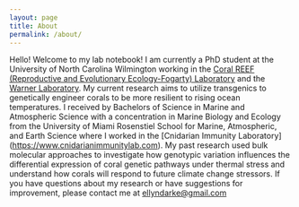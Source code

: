 ```yaml
---
layout: page
title: About
permalink: /about/
---
```


Hello! Welcome to my lab notebook! I am currently a PhD student at the University of North Carolina Wilmington working in the [Coral REEF (Reproductive and Evolutionary Ecology-Fogarty) Laboratory](https://www.nicolefogarty.com/) and the [Warner Laboratory](https://warnerlab.org/). My current research aims to utilize transgenics to genetically engineer corals to be more resilient to rising ocean temperatures. I received by Bachelors of Science in Marine and Atmospheric Science with a concentration in Marine Biology and Ecology from the University of Miami Rosenstiel School for Marine, Atmospheric, and Earth Science where I worked in the [Cnidarian Immunity Laboratory] (https://www.cnidarianimmunitylab.com). My past research used bulk molecular approaches to investigate how genotypic variation influences the differential expression of coral genetic pathways under thermal stress and understand how corals will respond to future climate change stressors. If you have questions about my research or have suggestions for improvement, please contact me at [ellyndarke@gmail.com](mailto:ellyndarke@gmail.com)
